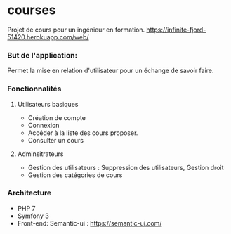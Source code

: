 # courses

Projet de cours pour un ingénieur en formation. https://infinite-fjord-51420.herokuapp.com/web/

### But de l'application: 

Permet la mise en relation d'utilisateur pour un échange de savoir faire.

### Fonctionnalités

1. Utilisateurs basiques

   * Création de compte
   * Connexion
   * Accéder à la liste des cours proposer. 
   * Consulter un cours 

2. Adminsitrateurs

   * Gestion des utilisateurs : Suppression des utilisateurs, Gestion droit
   * Gestion des catégories de cours
   
   
### Architecture

   * PHP 7
   * Symfony 3 
   * Front-end: Semantic-ui : https://semantic-ui.com/
   
